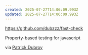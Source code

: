 ```yaml
---
created: 2025-07-27T14:06:09.993Z
updated: 2025-07-27T14:06:09.993Z
---
```

https://github.com/dubzzz/fast-check

Property-based testing for javascript

via [Patrick Dubroy](https://hachyderm.io/@dubroy/114925385912338008)
